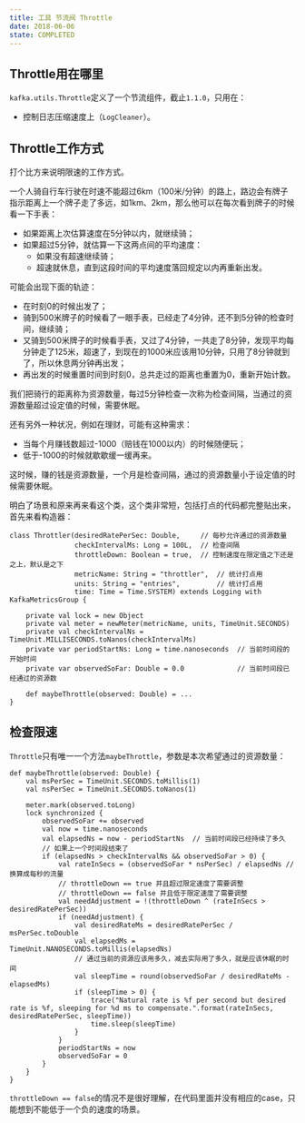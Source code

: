 ```yaml
---
title: 工具 节流阀 Throttle
date: 2018-06-06
state: COMPLETED
---
```


## Throttle用在哪里

`kafka.utils.Throttle`定义了一个节流组件，截止`1.1.0`，只用在：

* 控制日志压缩速度上（`LogCleaner`）。

## Throttle工作方式

打个比方来说明限速的工作方式。

一个人骑自行车行驶在时速不能超过6km（100米/分钟）的路上，路边会有牌子指示距离上一个牌子走了多远，如1km、2km，那么他可以在每次看到牌子的时候看一下手表：
* 如果距离上次估算速度在5分钟以内，就继续骑；
* 如果超过5分钟，就估算一下这两点间的平均速度：
    - 如果没有超速继续骑；
    - 超速就休息，直到这段时间的平均速度落回规定以内再重新出发。

可能会出现下面的轨迹：

* 在时刻0的时候出发了；
* 骑到500米牌子的时候看了一眼手表，已经走了4分钟，还不到5分钟的检查时间，继续骑；
* 又骑到500米牌子的时候看手表，又过了4分钟，一共走了8分钟，发现平均每分钟走了125米，超速了，到现在的1000米应该用10分钟，只用了8分钟就到了，所以休息两分钟再出发；
* 再出发的时候重置时间到时刻0，总共走过的距离也重置为0，重新开始计数。

我们把骑行的距离称为资源数量，每过5分钟检查一次称为检查间隔，当通过的资源数量超过设定值的时候，需要休眠。

还有另外一种状况，例如在理财，可能有这种需求：
* 当每个月赚钱数超过-1000（赔钱在1000以内）的时候随便玩；
* 低于-1000的时候就歇歇缓一缓再来。

这时候，赚的钱是资源数量，一个月是检查间隔，通过的资源数量小于设定值的时候需要休眠。

明白了场景和原来再来看这个类，这个类非常短，包括打点的代码都完整贴出来，首先来看构造器：

    class Throttler(desiredRatePerSec: Double,     // 每秒允许通过的资源数量
                    checkIntervalMs: Long = 100L,  // 检查间隔
                    throttleDown: Boolean = true,  // 控制速度在限定值之下还是之上，默认是之下
                    metricName: String = "throttler",  // 统计打点用
                    units: String = "entries",         // 统计打点用
                    time: Time = Time.SYSTEM) extends Logging with KafkaMetricsGroup {
  
        private val lock = new Object
        private val meter = newMeter(metricName, units, TimeUnit.SECONDS)
        private val checkIntervalNs = TimeUnit.MILLISECONDS.toNanos(checkIntervalMs)
        private var periodStartNs: Long = time.nanoseconds  // 当前时间段的开始时间
        private var observedSoFar: Double = 0.0             // 当前时间段已经通过的资源数
        
        def maybeThrottle(observed: Double) = ...
    }

## 检查限速

`Throttle`只有唯一一个方法`maybeThrottle`，参数是本次希望通过的资源数量：

    def maybeThrottle(observed: Double) {
        val msPerSec = TimeUnit.SECONDS.toMillis(1)
        val nsPerSec = TimeUnit.SECONDS.toNanos(1)

        meter.mark(observed.toLong)
        lock synchronized {
            observedSoFar += observed
            val now = time.nanoseconds
            val elapsedNs = now - periodStartNs  // 当前时间段已经持续了多久
            // 如果上一个时间段结束了
            if (elapsedNs > checkIntervalNs && observedSoFar > 0) {
                val rateInSecs = (observedSoFar * nsPerSec) / elapsedNs // 换算成每秒的流量
                // throttleDown == true 并且超过限定速度了需要调整
                // throttleDown == false 并且低于限定速度了需要调整
                val needAdjustment = !(throttleDown ^ (rateInSecs > desiredRatePerSec))
                if (needAdjustment) {
                    val desiredRateMs = desiredRatePerSec / msPerSec.toDouble
                    val elapsedMs = TimeUnit.NANOSECONDS.toMillis(elapsedNs)
                    // 通过当前的资源应该用多久，减去实际用了多久，就是应该休眠的时间
                    val sleepTime = round(observedSoFar / desiredRateMs - elapsedMs)
                    if (sleepTime > 0) {
                        trace("Natural rate is %f per second but desired rate is %f, sleeping for %d ms to compensate.".format(rateInSecs, desiredRatePerSec, sleepTime))
                        time.sleep(sleepTime)
                    }
                }
                periodStartNs = now
                observedSoFar = 0
            }
        }
    }

`throttleDown == false`的情况不是很好理解，在代码里面并没有相应的case，只能想到不能低于一个负的速度的场景。
